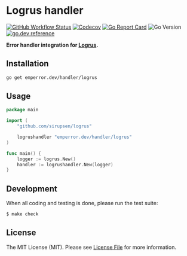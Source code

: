 # Logrus handler

[![GitHub Workflow Status](https://img.shields.io/github/workflow/status/emperror/handler-logrus/CI?style=flat-square)](https://github.com/emperror/handler-logrus/actions?query=workflow%3ACI)
[![Codecov](https://img.shields.io/codecov/c/github/emperror/handler-logrus?style=flat-square)](https://codecov.io/gh/emperror/handler-logrus)
[![Go Report Card](https://goreportcard.com/badge/emperror.dev/handler/logrus?style=flat-square)](https://goreportcard.com/report/emperror.dev/handler/logrus)
![Go Version](https://img.shields.io/badge/go%20version-%3E=1.12-61CFDD.svg?style=flat-square)
[![go.dev reference](https://img.shields.io/badge/go.dev-reference-007d9c?logo=go&logoColor=white&style=flat-square)](https://pkg.go.dev/mod/emperror.dev/handler/logrus)


**Error handler integration for [Logrus](https://github.com/sirupsen/logrus).**


## Installation

```bash
go get emperror.dev/handler/logrus
```


## Usage

```go
package main

import (
	"github.com/sirupsen/logrus"

	logrushandler "emperror.dev/handler/logrus"
)

func main() {
	logger := logrus.New()
	handler := logrushandler.New(logger)
}
```


## Development

When all coding and testing is done, please run the test suite:

```bash
$ make check
```


## License

The MIT License (MIT). Please see [License File](LICENSE) for more information.
